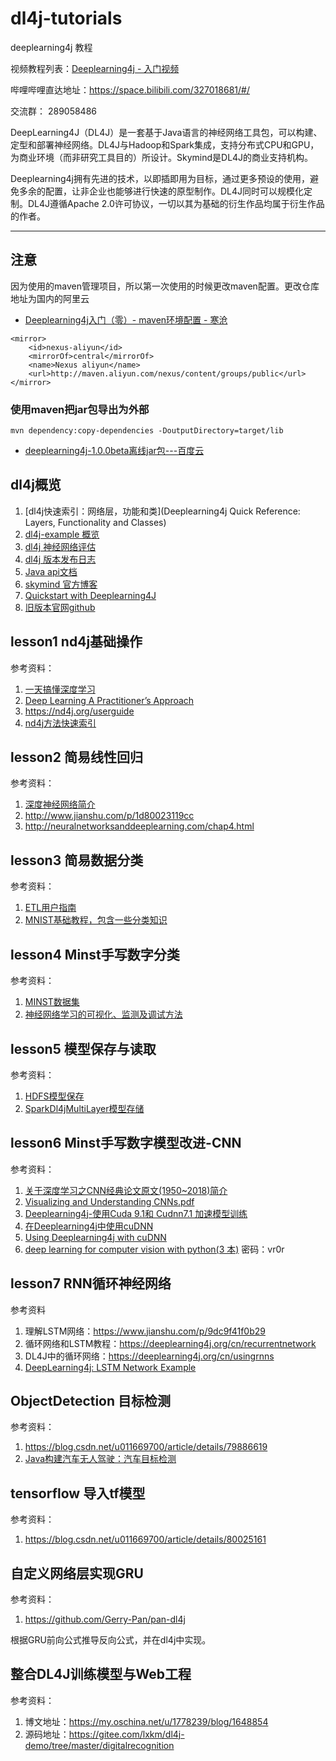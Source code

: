 # dl4j-tutorials

deeplearning4j 教程

视频教程列表：[Deeplearning4j - 入门视频](https://blog.csdn.net/u011669700/article/details/80629357)

哔哩哔哩直达地址：https://space.bilibili.com/327018681/#/

交流群： 289058486

DeepLearning4J（DL4J）是一套基于Java语言的神经网络工具包，可以构建、定型和部署神经网络。DL4J与Hadoop和Spark集成，支持分布式CPU和GPU，为商业环境（而非研究工具目的）所设计。Skymind是DL4J的商业支持机构。

Deeplearning4j拥有先进的技术，以即插即用为目标，通过更多预设的使用，避免多余的配置，让非企业也能够进行快速的原型制作。DL4J同时可以规模化定制。DL4J遵循Apache 2.0许可协议，一切以其为基础的衍生作品均属于衍生作品的作者。

---

## 注意
因为使用的maven管理项目，所以第一次使用的时候更改maven配置。更改仓库地址为国内的阿里云

- [Deeplearning4j入门（零）- maven环境配置 - 寒沧](https://www.bilibili.com/video/av25768162)

```
<mirror>
	<id>nexus-aliyun</id>
	<mirrorOf>central</mirrorOf>
	<name>Nexus aliyun</name>
	<url>http://maven.aliyun.com/nexus/content/groups/public</url>
</mirror> 
```

### 使用maven把jar包导出为外部
```
mvn dependency:copy-dependencies -DoutputDirectory=target/lib
```

- [deeplearning4j-1.0.0beta离线jar包---百度云](https://pan.baidu.com/s/1pxuEmzypSvlguCftsMaZ3g)


## dl4j概览

1. [dl4j快速索引：网络层，功能和类](Deeplearning4j Quick Reference: Layers, Functionality and Classes)
2. [dl4j-example 概览](https://github.com/deeplearning4j/deeplearning4j-docs/blob/gh-pages/examples-tour.md)
3. [dl4j 神经网络评估](https://deeplearning4j.org/docs/v1.0.0-beta2/deeplearning4j-nn-evaluation)
4. [dl4j 版本发布日志](https://github.com/deeplearning4j/deeplearning4j-docs/blob/releasenotes_100a/releasenotes.md)
5. [Java api文档](https://deeplearning4j.org/api/v1.0.0-beta2/)
6. [skymind 官方博客](https://blog.skymind.ai/)
7. [Quickstart with Deeplearning4J](http://www.dubs.tech/guides/quickstart-with-dl4j/)
8. [旧版本官网github](https://github.com/deeplearning4j/deeplearning4j-docs/tree/gh-pages)


## lesson1 nd4j基础操作

参考资料：

 1. [一天搞懂深度学习](https://pan.baidu.com/s/1FW8zqzE4rK7pCOsC46dhIQ) 
 1. [Deep Learning A Practitioner’s Approach](https://pan.baidu.com/s/1C1s2xMuDYJBd3kCB8bxlxA)
 2. https://nd4j.org/userguide
 3. [nd4j方法快速索引][8]

## lesson2 简易线性回归

参考资料：

 1. [深度神经网络简介][2]
 1. http://www.jianshu.com/p/1d80023119cc
 2. http://neuralnetworksanddeeplearning.com/chap4.html

## lesson3 简易数据分类
参考资料：

 1. [ETL用户指南][3]
 2. [MNIST基础教程，包含一些分类知识][4]

## lesson4 Minst手写数字分类

参考资料：

 1. [MINST数据集](http://yann.lecun.com/exdb/mnist/)
 2. [神经网络学习的可视化、监测及调试方法](https://deeplearning4j.org/cn/visualization)


## lesson5 模型保存与读取

参考资料：

 1. [HDFS模型保存][5]
 2. [SparkDl4jMultiLayer模型存储](https://github.com/sjsdfg/deeplearning4j-issues/blob/master/markdown/deeplearning4j%E7%9B%B8%E5%85%B3/SparkNetwork%E6%A8%A1%E5%9E%8B%E5%AD%98%E5%82%A8.md)

## lesson6 Minst手写数字模型改进-CNN

参考资料：
 1. [关于深度学习之CNN经典论文原文(1950~2018)简介][9]
 3. [Visualizing and Understanding CNNs.pdf](https://github.com/sjsdfg/deeplearning4j-issues/blob/master/Visualizing%20and%20Understanding%20CNNs.pdf)
 4. [Deeplearning4j-使用Cuda 9.1和 Cudnn7.1 加速模型训练](https://www.jianshu.com/p/8a7533c2c79a)
 5. [在Deeplearning4j中使用cuDNN](https://blog.csdn.net/u011669700/article/details/79028821)
 6. [Using Deeplearning4j with cuDNN](https://deeplearning4j.org/cudnn)
 7. [deep learning for computer vision with python(3 本)](https://pan.baidu.com/s/17UMo76p75piTcArqu0wXJQ) 密码：vr0r

## lesson7 RNN循环神经网络

参考资料
 1. 理解LSTM网络：https://www.jianshu.com/p/9dc9f41f0b29
 2. 循环网络和LSTM教程：https://deeplearning4j.org/cn/recurrentnetwork
 3. DL4J中的循环网络：https://deeplearning4j.org/cn/usingrnns
 4. [DeepLearning4j: LSTM Network Example](https://deeplearning4j.org/programmingguide/05_lstm)

## ObjectDetection 目标检测

参考资料：
 1. https://blog.csdn.net/u011669700/article/details/79886619
 2. [Java构建汽车无人驾驶：汽车目标检测](https://blog.csdn.net/u011669700/article/details/79432195)
 
## tensorflow 导入tf模型

参考资料：
 1. https://blog.csdn.net/u011669700/article/details/80025161
 
## 自定义网络层实现GRU

参考资料：
 1. https://github.com/Gerry-Pan/pan-dl4j

根据GRU前向公式推导反向公式，并在dl4j中实现。

## 整合DL4J训练模型与Web工程
参考资料：
 1. 博文地址：https://my.oschina.net/u/1778239/blog/1648854
 2. 源码地址：https://gitee.com/lxkm/dl4j-demo/tree/master/digitalrecognition


 
 

  [2]: https://deeplearning4j.org/cn/neuralnet-overview
  [3]: https://deeplearning4j.org/cn/etl-userguide
  [4]: https://deeplearning4j.org/cn/mnist-for-beginners
  [5]: http://blog.csdn.net/u011669700/article/details/79113789
  [6]: https://deeplearning4j.org/quickref
  [7]: https://deeplearning4j.org/examples-tour
  [8]: https://blog.csdn.net/u011669700/article/details/80139619
  [9]: https://blog.csdn.net/qq_41185868/article/details/79995732
